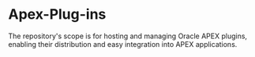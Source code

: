 # Apex-Plug-ins
The repository's scope is for hosting and managing Oracle APEX plugins, enabling their distribution and easy integration into APEX applications.
